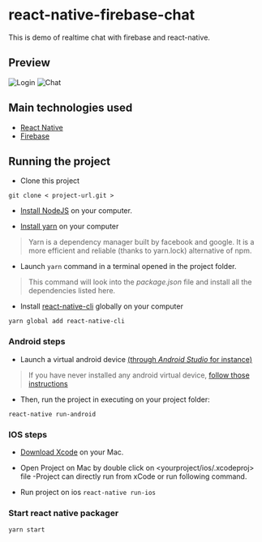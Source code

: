 # react-native-firebase-chat
This is demo of realtime chat with firebase and react-native.

## Preview
![Login](https://user-images.githubusercontent.com/37612566/52701303-ed5b4d00-2f9f-11e9-9005-43ecac4916881.png)
![Chat](https://user-images.githubusercontent.com/37612566/52701303-ed5b4d00-2f9f-11e9-9005-43ecac4916881.png)


## Main technologies used

- [React Native](https://github.com/facebook/react-native)
- [Firebase](https://console.firebase.google.com/u/0/)

## Running the project

- Clone this project
```
git clone < project-url.git >
```

- [Install NodeJS](https://nodejs.org/en/) on your computer.

- [Install yarn](https://yarnpkg.com/en/docs/install) on your computer
> Yarn is a dependency manager built by facebook and google. It is a more efficient and reliable (thanks to yarn.lock) alternative of npm.

- Launch ``` yarn ``` command in a terminal opened in the project folder.
> This command will look into the *package.json* file and install all the dependencies listed here.

- Install [react-native-cli](https://facebook.github.io/react-native/docs/getting-started.html) globally on your computer
```
yarn global add react-native-cli
```

### Android steps

- Launch a virtual android device [(through *Android Studio* for instance)](https://developer.android.com/studio/run/managing-avds.html#viewing)

> If you have never installed any android virtual device, [follow those instructions](https://developer.android.com/studio/run/managing-avds.html#createavd)

- Then, run the project in executing on your project folder:
```
react-native run-android
```

 ### IOS steps
- [Download Xcode](https://developer.apple.com/xcode/) on your Mac.

- Open Project on Mac by double click on <yourproject/ios/.xcodeproj> file
-Project can directly run from xCode or run following command.

- Run project on ios
`react-native run-ios`

### Start react native packager
`yarn start`

